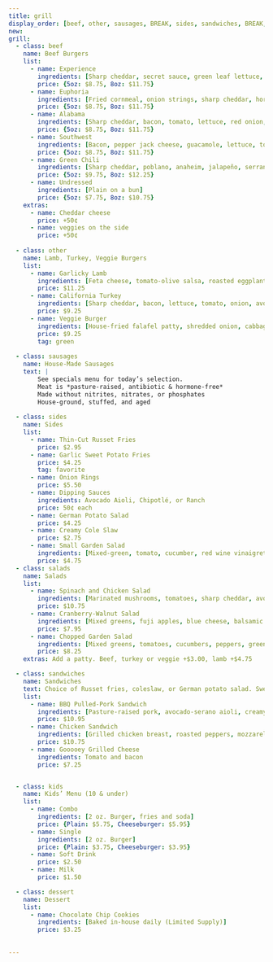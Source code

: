 ```yaml
---
title: grill
display_order: [beef, other, sausages, BREAK, sides, sandwiches, BREAK, salads, kids, dessert]
new: 
grill:
  - class: beef
    name: Beef Burgers
    list:
      - name: Experience
        ingredients: [Sharp cheddar, secret sauce, green leaf lettuce, sliced tomato] 
        price: {5oz: $8.75, 8oz: $11.75}
      - name: Euphoria
        ingredients: [Fried cornmeal, onion strings, sharp cheddar, horseradish mayo]
        price: {5oz: $8.75, 8oz: $11.75}
      - name: Alabama
        ingredients: [Sharp cheddar, bacon, tomato, lettuce, red onion, avocado, BBQ sauce]
        price: {5oz: $8.75, 8oz: $11.75}
      - name: Southwest
        ingredients: [Bacon, pepper jack cheese, guacamole, lettuce, tomato, chipotle sauce]
        price: {5oz: $8.75, 8oz: $11.75}
      - name: Green Chili
        ingredients: [Sharp cheddar, poblano, anaheim, jalapeño, serrano, avocado aioli]
        price: {5oz: $9.75, 8oz: $12.25}
      - name: Undressed
        ingredients: [Plain on a bun]
        price: {5oz: $7.75, 8oz: $10.75}
    extras:
      - name: Cheddar cheese
        price: +50¢
      - name: veggies on the side 
        price: +50¢
        
  - class: other
    name: Lamb, Turkey, Veggie Burgers
    list: 
      - name: Garlicky Lamb
        ingredients: [Feta cheese, tomato-olive salsa, roasted eggplant and arugula] 
        price: $11.25
      - name: California Turkey
        ingredients: [Sharp cheddar, bacon, lettuce, tomato, onion, avocado aioli sauce]
        price: $9.25
      - name: Veggie Burger
        ingredients: [House-fried falafel patty, shredded onion, cabbage, tzatziki sauce, red pepper pesto]
        price: $9.25
        tag: green
        
  - class: sausages
    name: House-Made Sausages
    text: |
        See specials menu for today’s selection.
        Meat is *pasture-raised, antibiotic & hormone-free*
        Made without nitrites, nitrates, or phosphates
        House-ground, stuffed, and aged
        
  - class: sides
    name: Sides
    list:
      - name: Thin-Cut Russet Fries
        price: $2.95 
      - name: Garlic Sweet Potato Fries
        price: $4.25 
        tag: favorite
      - name: Onion Rings
        price: $5.50
      - name: Dipping Sauces
        ingredients: Avocado Aioli, Chipotlé, or Ranch 
        price: 50¢ each
      - name: German Potato Salad
        price: $4.25 
      - name: Creamy Cole Slaw
        price: $2.75 
      - name: Small Garden Salad 
        ingredients: [Mixed-green, tomato, cucumber, red wine vinaigrette]
        price: $4.75      
  - class: salads
    name: Salads
    list:
      - name: Spinach and Chicken Salad
        ingredients: [Marinated mushrooms, tomatoes, sharp cheddar, avocado, hard-boiled egg, bacon, and slaw vinaigrette]
        price: $10.75
      - name: Cranberry-Walnut Salad
        ingredients: [Mixed greens, fuji apples, blue cheese, balsamic vinaigrette]
        price: $7.95
      - name: Chopped Garden Salad
        ingredients: [Mixed greens, tomatoes, cucumbers, peppers, green beans, red onion, radishes, celery, blue cheese, pickled onions, and red wine vinaigrette]
        price: $8.25
    extras: Add a patty. Beef, turkey or veggie +$3.00, lamb +$4.75

  - class: sandwiches
    name: Sandwiches
    text: Choice of Russet fries, coleslaw, or German potato salad. Sweet potato fries (add $1.00)
    list: 
      - name: BBQ Pulled-Pork Sandwich
        ingredients: [Pasture-raised pork, avocado-serano aioli, creamy coleslaw, onion rings on our house bun]
        price: $10.95
      - name: Chicken Sandwich
        ingredients: [Grilled chicken breast, roasted peppers, mozzarella, spinach-basil pesto, wheat roll]
        price: $10.75
      - name: Gooooey Grilled Cheese
        ingredients: Tomato and bacon
        price: $7.25


  - class: kids
    name: Kids’ Menu (10 & under)
    list:  
      - name: Combo
        ingredients: [2 oz. Burger, fries and soda]
        price: {Plain: $5.75, Cheeseburger: $5.95}
      - name: Single
        ingredients: [2 oz. Burger]
        price: {Plain: $3.75, Cheeseburger: $3.95}
      - name: Soft Drink
        price: $2.50
      - name: Milk
        price: $1.50

  - class: dessert
    name: Dessert
    list:
      - name: Chocolate Chip Cookies
        ingredients: [Baked in-house daily (Limited Supply)]
        price: $3.25
  
    
---  
```

